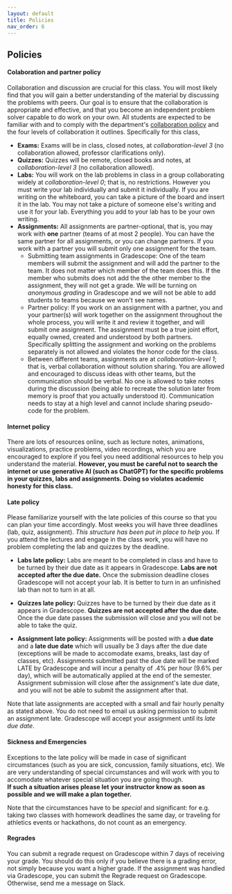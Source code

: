 ```yaml
---
layout: default 
title: Policies 
nav_order: 6
---
```



## Policies 

#### Colaboration and partner policy

Collaboration and discussion are crucial for this class. You will most likely find that you will gain a better
understanding of the material by discussing the problems with peers. Our goal is to ensure that the collaboration is appropriate and
effective, and that you become an independent problem solver capable to do work on your own. 
All students are expected to be familiar with and to comply with the department's [collaboration policy](https://turing.bowdoin.edu/dept/collab.php) and the four levels of collaboration it outlines. Specifically for this class,

  * **Exams:** Exams will be in class, closed notes, at *collaboration-level 3* (no collaboration  allowed, professor clarifications only). 
  * **Quizzes:** Quizzes will be remote, closed books and notes, at *collaboration-level 3* (no collaboration  allowed). 
  * **Labs:** You will work on the lab problems in class in a group collaborating widely at *collaboration-level 0*; that is, no restrictions. However you must write your lab individually and submit it individually. If you are writing on the whiteboard, you can take a picture of the board and insert it in the lab. You may not take a picture of someone else's writing and use it for your lab. Everything you add to your lab has to be your own writing. 
  * **Assignments:**   All assignments are partner-optional, that is, you may work with **one** partner (teams of at most 2 people). You can have the same partner for all assignments, or you can change partners.  If you work with a partner you will submit only one assignment for the team.
     * Submitting team assignments in Gradescope:   One of the team members will submit the assignment and will add the partner to the team. It does not matter which member of the team  does this. If the member who submits does not add the the other member to the assignment, they will not get a grade.  We will be turning on _anonymous grading_ in Gradescope and we will not be able to add students to teams because we won't see names. 
      * Partner policy: If you work on an assignment with a partner, you and your partner(s) will work together on the assignment throughout the whole process, you will write it and review it together, and will submit one assignment. The assignment must be a true joint effort, equally owned, created and understood by both partners. Specifically splitting the assignment and working on the problems separately is not allowed and violates the honor code for the class. 
     * Between different teams, assignments are at *collaboration-level 1*; that is, verbal collaboration without solution sharing. You are
      allowed and encouraged to discuss ideas with other teams, but the communication should be verbal. No one is
      allowed to take notes during the discussion (being able to recreate the solution later from memory is proof that you
      actually understood it). Communication needs to stay at a high level and cannot include sharing pseudo-code for the problem.

#### Internet policy

There are lots of resources online, such as lecture notes, animations, visualizations, practice problems, video recordings, which you are encouraged to explore if you feel you need additional resources to help you understand the material. __However, you must be careful not to search the internet or use generative AI (such as ChatGPT) for the specific problems in your quizzes, labs and assignments.  Doing so violates academic honesty for this class.__





#### Late policy 

Please familiarize yourself with the late policies of this course so that you can plan your time accordingly. Most weeks you will have three deadlines (lab, quiz, assignment). _This structure has been put in place to help you._ If you attend the lectures and engage in the class work, you will have no problem completing the lab and quizzes by the deadline. 


* __Labs late policy:__ Labs are meant to be completed in class and have to be turned by their due date as it appears in Gradescope. __Labs are not accepted after the due date.__ Once the submission deadline closes Gradescope will not accept your lab.  It is better to turn in an unfinished lab than not to turn in at all. 


* __Quizzes late policy:__ Quizzes have to be turned by their due date as it appears in Gradescope. __Quizzes are not accepted after the due date.__  Once the due date passes the submission will close and you will not be able to take the quiz. 


* __Assignment late policy:__ Assignments will be posted with a **due date** and a **late due date** which will usually be 3 days after the due date (exceptions will be made to accomodate exams, breaks, last day of classes, etc).  Assignments submitted past the  due date will be marked LATE by Gradescope and will incur a penalty of .4% per hour (9.6% per day), which will be automatically applied at the end of the semester. Assignment submission will close after the assignment's late due date, and you will not be able to submit the assignment after that.  

Note that late assignments are accepted with a small and fair hourly penalty as stated above. You do not need to email us asking  permission to submit an assignment late. Gradescope will accept your assignment until its  _late due date_. 


<!---
Most topics build directly on prior topics, so it is critical not to fall behind!

#### Flex days 
#To provide some flexibility  you are allotted __three flex days__ for
#the semester, each of which may be used to submit an assignment or a
#quiz up to 24 hours late (up to 72 hours late if all three flex days
#are applied all at once). For a team assignment, applying a flex day
#uses a flex day from each group member’s allotment. If you want to use
#a Flex day please message me on Slack clearly stating which flex days
#you want use and for which assignment/quiz (for e.g. "I would like to
#use 1st flex day for assignment 4").  

#Since Canvas does not implement Flex days at the moment, at the end of
#the semester I will go through your assignments and quizzes and I will
#waive three late penalties (corresponding to three flex days).
--->


#### Sickness and Emergencies

Exceptions to the late policy will be made in case of significant circumstances (such as you are sick, concussion, family situations, etc). 
We are very understanding of special circumstances and will work with you to accomodate whatever special situation you are going though.  
__If such a situation arises please let your instructor know as soon as possible and we will make a plan together.__

Note that the circumstances have to be _special_ and significant:  for e.g. taking two classes with homework deadlines the same day, or traveling for athletics events or hackathons, do not count as an emergency.   


#### Regrades

You can submit a regrade request on Gradescope within 7 days of receiving your
grade. You should do this only if you believe there is a grading error, not simply because you want a higher grade.  If the assignment
was handled via Gradescope, you can submit the Regrade request on Gradescope. Otherwise, send me a message on Slack.


